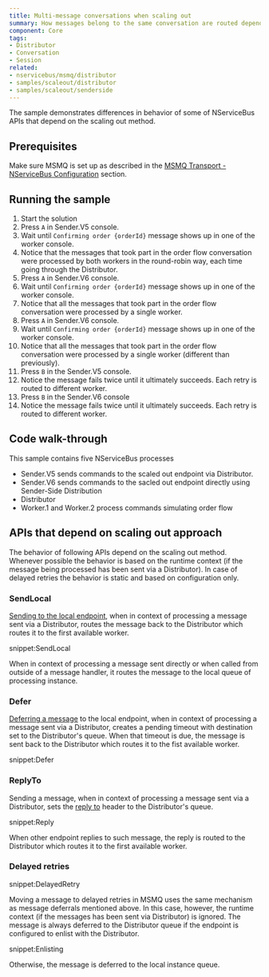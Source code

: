 ```yaml
---
title: Multi-message conversations when scaling out
summary: How messages belong to the same conversation are routed depending on the scaling out approach used
component: Core
tags:
- Distributor
- Conversation
- Session
related:
- nservicebus/msmq/distributor
- samples/scaleout/distributor
- samples/scaleout/senderside
---
```


The sample demonstrates differences in behavior of some of NServiceBus APIs that depend on the scaling out method.

## Prerequisites

Make sure MSMQ is set up as described in the [MSMQ Transport - NServiceBus Configuration](/nservicebus/msmq/#nservicebus-configuration) section.

## Running the sample

 1. Start the solution
 2. Press `A` in Sender.V5 console.
 3. Wait until `Confirming order {orderId}` message shows up in one of the worker console.
 4. Notice that the messages that took part in the order flow conversation were processed by both workers in the round-robin way, each time going through the Distributor.
 5. Press `A` in Sender.V6 console.
 6. Wait until `Confirming order {orderId}` message shows up in one of the worker console.
 7. Notice that all the messages that took part in the order flow conversation were processed by a single worker.
 8. Press `A` in Sender.V6 console.
 9. Wait until `Confirming order {orderId}` message shows up in one of the worker console.
 10. Notice that all the messages that took part in the order flow conversation were processed by a single worker (different than previously).
 11. Press `B` in the Sender.V5 console.
 12. Notice the message fails twice until it ultimately succeeds. Each retry is routed to different worker.
 13. Press `B` in the Sender.V6 console
 14. Notice the message fails twice until it ultimately succeeds. Each retry is routed to different worker.

## Code walk-through
 
This sample contains five NServiceBus processes

 * Sender.V5 sends commands to the scaled out endpoint via Distributor.
 * Sender.V6 sends commands to the sacled out endpoint directly using Sender-Side Distribution
 * Distributor
 * Worker.1 and Worker.2 process commands simulating order flow

## APIs that depend on scaling out approach

The behavior of following APIs depend on the scaling out method. Whenever possible the behavior is based on the runtime context (if the message being processed has been sent via a Distributor). In case of delayed retries the behavior is static and based on configuration only.

### SendLocal

[Sending to the local endpoint](/nservicebus/messaging/send-a-message.md#sending-to-self), when in context of processing a message sent via a Distributor, routes the message back to the Distributor which routes it to the first available worker.

snippet:SendLocal

When in context of processing a message sent directly or when called from outside of a message handler, it routes the message to the local queue of processing instance.

### Defer

[Deferring a message](/nservicebus/messaging/delayed-delivery.md) to the local endpoint, when in context of processing a message sent via a Distributor, creates a pending timeout with destination set to the Distributor's queue. When that timeout is due, the message is sent back to the Distributor which routes it to the fist available worker.

snippet:Defer

### ReplyTo

Sending a message, when in context of processing a message sent via a Distributor, sets the [reply to](/nservicebus/messaging/routing.md#reply-routing) header to the Distributor's queue. 

snippet:Reply

When other endpoint replies to such message, the reply is routed to the Distributor which routes it to the first available worker.

### Delayed retries

snippet:DelayedRetry

Moving a message to delayed retries in MSMQ uses the same mechanism as message deferrals mentioned above. In this case, however, the runtime context (if the messages has been sent via Distributor) is ignored. The message is always deferred to the Distributor queue if the endpoint is configured to enlist with the Distributor.

snippet:Enlisting

Otherwise, the message is deferred to the local instance queue.
